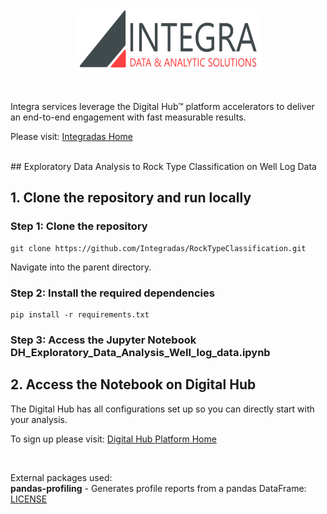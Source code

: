 
<br>
<p align="center">
  <img width="300" height="100" src="imgs/logo.png">
</p>

<br>

Integra services leverage the Digital Hub™  platform accelerators to deliver an end-to-end engagement with fast measurable results.

Please visit: [Integradas Home](https://www.integradas.ca/)

<br>
##  Exploratory Data Analysis to Rock Type Classification on Well Log Data<br>

## 1. Clone the repository and run locally

### Step 1: Clone the repository

```
git clone https://github.com/Integradas/RockTypeClassification.git

```

Navigate into the parent directory.

### Step 2: Install the required dependencies


```
pip install -r requirements.txt

```

### Step 3: Access the Jupyter Notebook DH_Exploratory_Data_Analysis_Well_log_data.ipynb

## 2. Access the Notebook on Digital Hub <br>

The Digital Hub has all configurations set up so you can directly start with your analysis.

To sign up please visit: [Digital Hub Platform Home](https://www.digitalhub.io/)






<br>

External packages used: <br>
**pandas-profiling** - Generates profile reports from a pandas DataFrame: [LICENSE](https://github.com/pandas-profiling/pandas-profiling/blob/master/LICENSE)<br>

